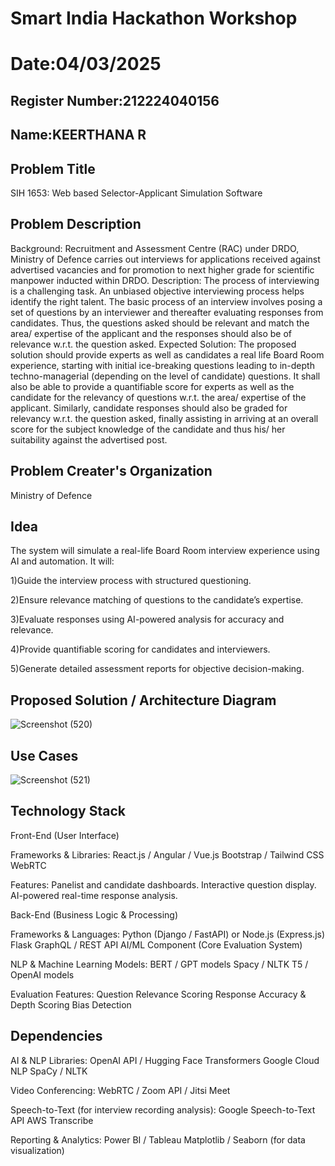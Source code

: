 # Smart India Hackathon Workshop
# Date:04/03/2025
## Register Number:212224040156
## Name:KEERTHANA R
## Problem Title
SIH 1653: Web based Selector-Applicant Simulation Software
## Problem Description
Background: Recruitment and Assessment Centre (RAC) under DRDO, Ministry of Defence carries out interviews for applications received against advertised vacancies and for promotion to next higher grade for scientific manpower inducted within DRDO. Description: The process of interviewing is a challenging task. An unbiased objective interviewing process helps identify the right talent. The basic process of an interview involves posing a set of questions by an interviewer and thereafter evaluating responses from candidates. Thus, the questions asked should be relevant and match the area/ expertise of the applicant and the responses should also be of relevance w.r.t. the question asked. Expected Solution: The proposed solution should provide experts as well as candidates a real life Board Room experience, starting with initial ice-breaking questions leading to in-depth techno-managerial (depending on the level of candidate) questions. It shall also be able to provide a quantifiable score for experts as well as the candidate for the relevancy of questions w.r.t. the area/ expertise of the applicant. Similarly, candidate responses should also be graded for relevancy w.r.t. the question asked, finally assisting in arriving at an overall score for the subject knowledge of the candidate and thus his/ her suitability against the advertised post.

## Problem Creater's Organization
Ministry of Defence

## Idea
The system will simulate a real-life Board Room interview experience using AI and automation. It will:

1)Guide the interview process with structured questioning.

2)Ensure relevance matching of questions to the candidate’s expertise.

3)Evaluate responses using AI-powered analysis for accuracy and relevance.

4)Provide quantifiable scoring for candidates and interviewers.

5)Generate detailed assessment reports for objective decision-making.


## Proposed Solution / Architecture Diagram
![Screenshot (520)](https://github.com/user-attachments/assets/f0166677-3a9b-4bbd-ba49-deee51781520)


## Use Cases
![Screenshot (521)](https://github.com/user-attachments/assets/b1710f24-ea83-4ddc-b2de-30ab2ec3ed06)


## Technology Stack
Front-End (User Interface)

Frameworks & Libraries:
React.js / Angular / Vue.js
Bootstrap / Tailwind CSS 
WebRTC 

Features:
Panelist and candidate dashboards.
Interactive question display.
AI-powered real-time response analysis.

Back-End (Business Logic & Processing)

Frameworks & Languages:
Python (Django / FastAPI) or Node.js (Express.js)
Flask 
GraphQL / REST API 
AI/ML Component (Core Evaluation System)

NLP & Machine Learning Models:
BERT / GPT models 
Spacy / NLTK 
T5 / OpenAI models 

Evaluation Features:
Question Relevance Scoring 
Response Accuracy & Depth Scoring 
Bias Detection 


## Dependencies
 AI & NLP Libraries:
OpenAI API / Hugging Face Transformers
Google Cloud NLP
SpaCy / NLTK

Video Conferencing:
WebRTC / Zoom API / Jitsi Meet

Speech-to-Text (for interview recording analysis):
Google Speech-to-Text API
AWS Transcribe

Reporting & Analytics:
Power BI / Tableau
Matplotlib / Seaborn (for data visualization)
